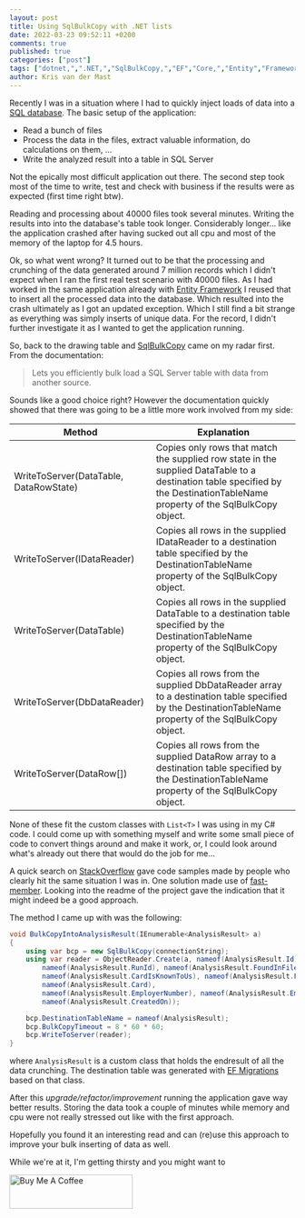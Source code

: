 ```yaml
---
layout: post
title: Using SqlBulkCopy with .NET lists
date: 2022-03-23 09:52:11 +0200
comments: true
published: true
categories: ["post"]
tags: ["dotnet,",".NET,","SqlBulkCopy,","EF","Core,","Entity","Framework"]
author: Kris van der Mast
---
```

Recently I was in a situation where I had to quickly inject loads of data into a [SQL database][1]. The basic setup of the application:

- Read a bunch of files
- Process the data in the files, extract valuable information, do calculations on them, ...
- Write the analyzed result into a table in SQL Server

Not the epically most difficult application out there. The second step took most of the time to write, test and check with business if the results were as expected (first time right btw).

Reading and processing about 40000 files took several minutes. Writing the results into into the database's table took longer. Considerably longer... like the application crashed after having sucked out all cpu and most of the memory of the laptop for 4.5 hours.

Ok, so what went wrong? It turned out to be that the processing and crunching of the data generated around 7 million records which I didn't expect when I ran the first real test scenario with 40000 files. As I had worked in the same application already with [Entity Framework][2] I reused that to insert all the processed data into the database. Which resulted into the crash ultimately as I got an updated exception. Which I still find a bit strange as everything was simply inserts of unique data. For the record, I didn't further investigate it as I wanted to get the application running.

So, back to the drawing table and [SqlBulkCopy][3] came on my radar first. From the documentation:

> Lets you efficiently bulk load a SQL Server table with data from another source.

Sounds like a good choice right? However the documentation quickly showed that there was going to be a little more work involved from my side:

| Method | Explanation |
|-|-|
|WriteToServer(DataTable, DataRowState)| Copies only rows that match the supplied row state in the supplied DataTable to a destination table specified by the DestinationTableName property of the SqlBulkCopy object. |
|WriteToServer(IDataReader)|Copies all rows in the supplied IDataReader to a destination table specified by the DestinationTableName property of the SqlBulkCopy object.|
|WriteToServer(DataTable)|Copies all rows in the supplied DataTable to a destination table specified by the DestinationTableName property of the SqlBulkCopy object.|
|WriteToServer(DbDataReader)|Copies all rows from the supplied DbDataReader array to a destination table specified by the DestinationTableName property of the SqlBulkCopy object.|
|WriteToServer(DataRow[])|Copies all rows from the supplied DataRow array to a destination table specified by the DestinationTableName property of the SqlBulkCopy object.|

None of these fit the custom classes with `List<T>` I was using in my C# code. I could come up with something myself and write some small piece of code to convert things around and make it work, or, I could look around what's already out there that would do the job for me...

A quick search on [StackOverflow][4] gave code samples made by people who clearly hit the same situation I was in. One solution made use of [fast-member][5]. Looking into the readme of the project gave the indication that it might indeed be a good approach.

The method I came up with was the following:

```csharp
void BulkCopyIntoAnalysisResult(IEnumerable<AnalysisResult> a)
{
    using var bcp = new SqlBulkCopy(connectionString);
    using var reader = ObjectReader.Create(a, nameof(AnalysisResult.Id), 
        nameof(AnalysisResult.RunId), nameof(AnalysisResult.FoundInFiles),
        nameof(AnalysisResult.CardIsKnownToUs), nameof(AnalysisResult.FoundInformationOnPosition), 
        nameof(AnalysisResult.Card),
        nameof(AnalysisResult.EmployerNumber), nameof(AnalysisResult.EmployeeNumber), nameof(AnalysisResult.Count), 
        nameof(AnalysisResult.CreatedOn));

    bcp.DestinationTableName = nameof(AnalysisResult);
    bcp.BulkCopyTimeout = 8 * 60 * 60;
    bcp.WriteToServer(reader);
}
```

where `AnalysisResult` is a custom class that holds the endresult of all the data crunching. The destination table was generated with [EF Migrations][6] based on that class.

After this _upgrade/refactor/improvement_ running the application gave way better results. Storing the data took a couple of minutes while memory and cpu were not really stressed out like with the first approach.

Hopefully you found it an interesting read and can (re)use this approach to improve your bulk inserting of data as well.

While we're at it, I'm getting thirsty and you might want to 

<a href="https://www.buymeacoffee.com/KrisvanderMast" target="_blank"><img src="https://cdn.buymeacoffee.com/buttons/v2/default-yellow.png" alt="Buy Me A Coffee" style="height: 60px !important;width: 217px !important;" ></a>

[1]: https://www.microsoft.com/en-us/sql-server/sql-server-downloads
[2]: https://docs.microsoft.com/en-us/ef/
[3]: https://docs.microsoft.com/en-us/dotnet/api/system.data.sqlclient.sqlbulkcopy?view=dotnet-plat-ext-6.0
[4]: https://www.stackoverflow.com/
[5]: https://github.com/mgravell/fast-member
[6]: https://docs.microsoft.com/en-us/ef/core/managing-schemas/migrations/?tabs=dotnet-core-cli
